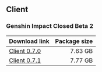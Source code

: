 ## Client

### Genshin Impact Closed Beta 2

| Download link | Package size |
| ------------- | ------------:|
| [Client 0.7.0](https://autopatchhk.yuanshen.com/client_app/pc_plus19/Genshin_0.7.0.zip) | 7.63 GB |
| [Client 0.7.1](https://autopatchhk.yuanshen.com/client_app/pc_plus19/Genshin_0.7.1.zip) | 7.77 GB |
